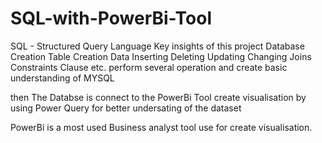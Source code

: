 # SQL-with-PowerBi-Tool


SQL - Structured Query Language
Key insights of this project 
Database Creation
Table Creation
Data Inserting
Deleting
Updating 
Changing
Joins
Constraints
Clause  etc. 
perform several operation and create basic understanding of MYSQL

then The Databse is connect to the PowerBi Tool
create visualisation by using Power Query 
for better undersating of the dataset

PowerBi is a most used Business analyst tool use for create visualisation.
